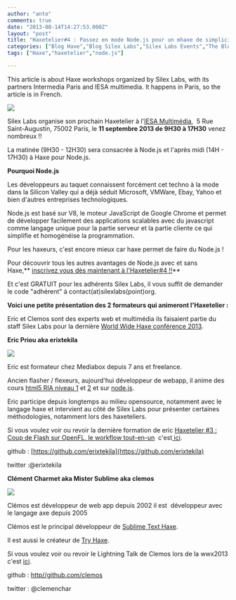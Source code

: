 ```yaml
---
author: "anto"
comments: true
date: "2013-08-14T14:27:53.000Z"
layout: "post"
title: "Haxetelier#4 : Passez en mode Node.js pour un mhaxe de simplicité"
categories: ["Blog Haxe","Blog Silex Labs","Silex Labs Events","The Blog"]
tags: ["Haxe","haxetelier","node.js"]

---
```

This article is about Haxe workshops organized by Silex Labs, with its partners Intermedia Paris and IESA multimedia. It happens in Paris, so the article is in French.

[![](https://www.silexlabs.org/wp-content/uploads/2013/08/haxeteliers-11-septembre-2013-3.png)](https://www.silexlabs.org/179221/the-blog/haxetelier4-passez-en-mode-node-js-pour-un-mhaxe-de-simplicite/attachment/haxeteliers-11-septembre-2013-3/)

Silex Labs organise son prochain Haxetelier à l'[IESA Multimédia](http://www.iesamultimedia.fr/?gclid=CN-kpKvhjrkCFYOWtAod8zgA0Q),  5 Rue Saint-Augustin, 75002 Paris, le **11 septembre 2013 de 9H30 à 17H30** venez nombreux !!

La matinée (9H30 - 12H30) sera consacrée à Node.js et l'après midi (14H - 17H30) à Haxe pour Node.js.

**Pourquoi Node.js**

Les développeurs au taquet connaissent forcément cet techno à la mode dans la Silicon Valley qui a déjà séduit Microsoft, VMWare, Ebay, Yahoo et bien d'autres entreprises technologiques.

Node.js est basé sur V8, le moteur JavaScript de Google Chrome et permet de développer facilement des applications scalables avec du javascript comme langage unique pour la partie serveur et la partie cliente ce qui simplifie et homogénéise la programmation.

Pour les haxeurs, c'est encore mieux car haxe permet de faire du Node.js !

Pour découvrir tous les autres avantages de Node.js avec et sans Haxe,** [inscrivez vous dès maintenant à l'Haxetelier#4 !!](https://haxetelier4.eventbrite.fr/)**

Et c'est GRATUIT pour les adhérents Silex Labs, il vous suffit de demander le code "adhérent" à contact(at)silexlabs(point)org.

**Voici une petite présentation des 2 formateurs qui animeront l'Haxetelier :**

Eric et Clemos sont des experts web et multimédia ils faisaient partie du staff Silex Labs pour la dernière [World Wide Haxe conférence 2013](https://www.silexlabs.org/140165/the-blog/wwx2013-was-haxeptional-thanks-to-you-all/ ).

**Eric Priou aka erixtekila**

![](https://www.silexlabs.org/wp-content/uploads/2013/08/Capture-d’écran-2013-08-21-à-16.07.27-150x150.png)

Eric est formateur chez Mediabox depuis 7 ans et freelance.

Ancien flasher / flexeurs, aujourd'hui développeur de webapp, il anime des cours [html5 RIA niveau 1](http://www.mediabox.fr/programme-javascript-html5-ria.html) et [2](http://www.mediabox.fr/programme-javascript-html5-niveau-perfectionnement.html) et sur [node.js](http://www.mediabox.fr/formations-nodejs.html).

Eric participe depuis longtemps au milieu opensource, notamment avec le langage haxe et intervient au côté de Silex Labs pour présenter certaines méthodologies, notamment lors des haxeteliers.

Si vous voulez voir ou revoir la dernière formation de eric [Haxetelier #3 : Coup de Flash sur OpenFL, le workflow tout-en-un](https://www.silexlabs.org/143492/the-blog/haxetelier-3-coup-de-flash-sur-openfl-le-workflow-tout-en-un/)  c'est[ ici](http://www.youtube.com/watch?v=wZBvJkIp408).



github : [https://github.com/erixtekila](https://github.com/erixtekila)

twitter :@erixtekila

**Clément Charmet aka Mister Sublime aka clemos**

![](https://www.silexlabs.org/wp-content/uploads/2013/08/P5251731-m-1080-150x150.jpg)

Clémos est développeur de web app depuis 2002 il est  développeur avec le langage axe depuis 2005

Clémos est le principal développeur de [Sublime Text Haxe](https://github.com/clemos/haxe-sublime-bundle).

Il est aussi le créateur de [Try Haxe](http://try.haxe.org/).

Si vous voulez voir ou revoir le Lightning Talk de Clemos lors de la wwx2013 c'est [ici](http://www.youtube.com/watch?v=5z_Oc3EkRfs).



github : [http//github.com/clemos](http//github.com/clemos)

twitter : @clemenchar


